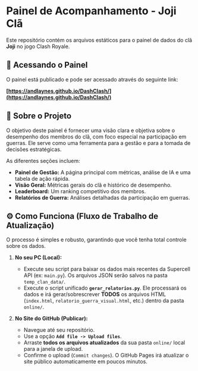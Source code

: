 # Painel de Acompanhamento - Joji Clã

Este repositório contém os arquivos estáticos para o painel de dados do clã **Joji** no jogo Clash Royale.

## 🚀 Acessando o Painel

O painel está publicado e pode ser acessado através do seguinte link:

**[https://andlaynes.github.io/DashClash/](https://andlaynes.github.io/DashClash/)**

## 📖 Sobre o Projeto

O objetivo deste painel é fornecer uma visão clara e objetiva sobre o desempenho dos membros do clã, com foco especial na participação em guerras. Ele serve como uma ferramenta para a gestão e para a tomada de decisões estratégicas.

As diferentes seções incluem:
- **Painel de Gestão:** A página principal com métricas, análise de IA e uma tabela de ação rápida.
- **Visão Geral:** Métricas gerais do clã e histórico de desempenho.
- **Leaderboard:** Um ranking competitivo dos membros.
- **Relatórios de Guerra:** Análises detalhadas da participação em guerras.


## ⚙️ Como Funciona (Fluxo de Trabalho de Atualização)

O processo é simples e robusto, garantindo que você tenha total controle sobre os dados.

1.  **No seu PC (Local):**
    *   Execute seu script para baixar os dados mais recentes da Supercell API (ex: `main.py`). Os arquivos JSON serão salvos na pasta `temp_clan_data/`.
    *   Execute o script unificado **`gerar_relatorios.py`**. Ele processará os dados e irá gerar/sobrescrever **TODOS** os arquivos HTML (`index.html`, `relatorio_guerra_visual.html`, etc.) dentro da pasta `online/`.

2.  **No Site do GitHub (Publicar):**
    *   Navegue até seu repositório.
    *   Use a opção **`Add file -> Upload files`**.
    *   Arraste **todos os arquivos atualizados** da sua pasta `online/` local para a janela de upload.
    *   Confirme o upload (`Commit changes`). O GitHub Pages irá atualizar o site público automaticamente em poucos minutos.
